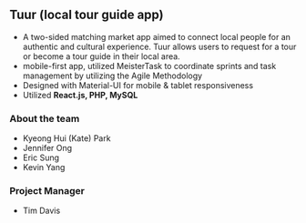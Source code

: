 ## Tuur (local tour guide app)

- A two-sided matching market app aimed to connect local people for an authentic and cultural experience.
Tuur allows users to request for a tour or become a tour guide in their local area.
- mobile-first app, utilized MeisterTask to coordinate sprints and task management by utilizing the Agile Methodology
- Designed with Material-UI for mobile & tablet responsiveness
- Utilized __React.js, PHP, MySQL__

### About the team
- Kyeong Hui (Kate) Park
- Jennifer Ong
- Eric Sung
- Kevin Yang

### Project Manager
- Tim Davis
